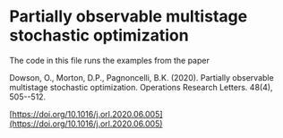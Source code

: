 # Partially observable multistage stochastic optimization

The code in this file runs the examples from the paper

Dowson, O., Morton, D.P., Pagnoncelli, B.K. (2020). Partially observable
multistage stochastic optimization. Operations Research Letters. 48(4),
505--512.

[https://doi.org/10.1016/j.orl.2020.06.005](https://doi.org/10.1016/j.orl.2020.06.005)
